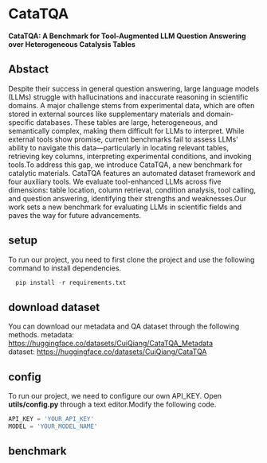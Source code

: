 # CataTQA
**CataTQA: A Benchmark for Tool-Augmented LLM Question Answering over Heterogeneous Catalysis Tables**

## Abstact 
Despite their success in general question answering, large language models (LLMs) struggle with hallucinations and inaccurate reasoning in scientific domains. A major challenge stems from experimental data, which are often stored in external sources like supplementary materials and domain-specific databases. These tables are large, heterogeneous, and semantically complex, making them difficult for LLMs to interpret. While external tools show promise, current benchmarks fail to assess LLMs' ability to navigate this data—particularly in locating relevant tables, retrieving key columns, interpreting experimental conditions, and invoking tools.To address this gap, we introduce CataTQA, a new benchmark for catalytic materials. CataTQA features an automated dataset framework and four auxiliary tools. We evaluate tool-enhanced LLMs across five dimensions: table location, column retrieval, condition analysis, tool calling, and question answering, identifying their strengths and weaknesses.Our work sets a new benchmark for evaluating LLMs in scientific fields and paves the way for future advancements.

## setup
To run our project, you need to first clone the project and use the following command to install dependencies.
```python
  pip install -r requirements.txt
```
## download dataset
You can download our metadata and QA dataset through the following methods.
  metadata: <https://huggingface.co/datasets/CuiQiang/CataTQA_Metadata>    
  dataset: <https://huggingface.co/datasets/CuiQiang/CataTQA>
  
## config
To run our project, we need to configure our own API_KEY.
Open **utils/config.py** through a text editor.Modify the following code.
```python
API_KEY = 'YOUR_API_KEY'
MODEL = 'YOUR_MODEL_NAME'
```

## benchmark
